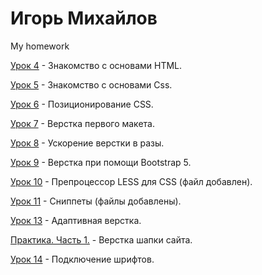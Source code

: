 

# Игорь Михайлов
My homework

[Урок 4](https://mihailovig.github.io/lessons_4/ "Знакомство с основами HTML") - Знакомство с основами HTML.


[Урок 5](https://mihailovig.github.io/lessons_5/ "Знакомство с основами Css") - Знакомство с основами Css.


[Урок 6](https://mihailovig.github.io/lessons_6/ "Позиционирование CSS") - Позиционирование CSS.


[Урок 7](https://mihailovig.github.io/lessons_7/ "Верстка первого макета") - Верстка первого макета.


[Урок 8](https://mihailovig.github.io/lessons_8/ "Ускорение верстки в разы") - Ускорение верстки в разы.


[Урок 9](https://mihailovig.github.io/lessons_9/ "Верстка при помощи Bootstrap 5") - Верстка при помощи Bootstrap 5.


[Урок 10](https://mihailovig.github.io/lessons_10/ "Препроцессор LESS для CSS") - Препроцессор LESS для CSS (файл добавлен).


[Урок 11](https://mihailovig.github.io/lessons_11/ "Сниппеты") - Сниппеты (файлы добавлены).


[Урок 13](https://mihailovig.github.io/lessons_13/ "Адаптивная верстка") - Адаптивная верстка.


[Практика. Часть 1.](https://mihailovig.github.io/practic_ch_1/ "Верстка шапки сайта") - Верстка шапки сайта.


[Урок 14](https://mihailovig.github.io/lessons_14/ "Подключение шрифтов") - Подключение шрифтов.
